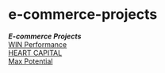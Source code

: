 # e-commerce-projects

***E-commerce Projects***  
[WIN Performance](https://winperformance.io/)        
[HEART CAPITAL](https://heartcap.io)   
[Max Potential](https://maxpotential.community)   
